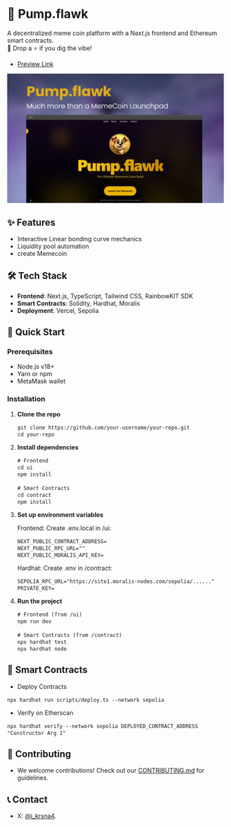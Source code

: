 # 🚀 Pump.flawk 

A decentralized meme coin platform with a Next.js frontend and Ethereum smart contracts.  
🌟 Drop a ⭐️ if you dig the vibe!

- [Preview Link](https://pumpflawk.vercel.app/)

![/public/screenshot.png](https://github.com/iShinzoo/Meme-Coin-Launchpad/blob/main/pumpMock.png) *<!-- Add a screenshot if possible -->*

## ✨ Features  
- Interactive Linear bonding curve mechanics  
- Liquidity pool automation
- create Memecoin

## 🛠️ Tech Stack  
- **Frontend**: Next.js, TypeScript, Tailwind CSS, RainbowKIT SDK
- **Smart Contracts**: Solidity, Hardhat, Moralis
- **Deployment**: Vercel, Sepolia  

## 🚀 Quick Start  

### Prerequisites  
- Node.js v18+  
- Yarn or npm  
- MetaMask wallet  

### Installation  

1. **Clone the repo**  
   ```
   git clone https://github.com/your-username/your-repo.git
   cd your-repo
   ```
   
2. **Install dependencies** 
   ```
   # Frontend
   cd ui
   npm install

   # Smart Contracts
   cd contract
   npm install
   ```

3. **Set up environment variables** 

   Frontend: Create .env.local in /ui:
   ```
   NEXT_PUBLIC_CONTRACT_ADDRESS=
   NEXT_PUBLIC_RPC_URL=""
   NEXT_PUBLIC_MORALIS_API_KEY=
   ```

   Hardhat: Create .env in /contract:
   ```
   SEPOLIA_RPC_URL="https://site1.moralis-nodes.com/sepolia/......"
   PRIVATE_KEY=
   ```

4. **Run the project** 
   ```
   # Frontend (from /ui)
   npm run dev

   # Smart Contracts (from /contract)
   npx hardhat test
   npx hardhat node
   ```

## 📜 Smart Contracts
   - Deploy Contracts
   ```
   npx hardhat run scripts/deploy.ts --network sepolia
   ```
   - Verify on Etherscan
   ```
   npx hardhat verify --network sepolia DEPLOYED_CONTRACT_ADDRESS "Constructor Arg 1"
   ```

## 🤝 Contributing
   - We welcome contributions! Check out our [CONTRIBUTING.md](https://github.com/iShinzoo/Meme-Coin-Launchpad/blob/main/CONTRIBUTING.md) for guidelines.

## 📞 Contact
   - X: [@i_krsna4](https://x.com/i_krsna4).
